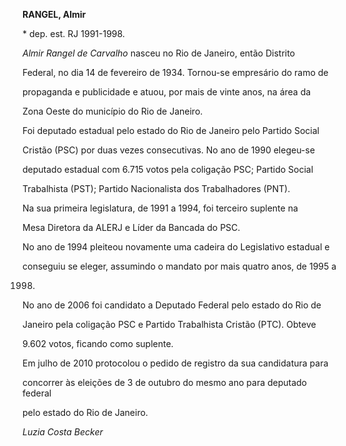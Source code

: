 **RANGEL, Almir**



\* dep. est. RJ 1991-1998.



*Almir Rangel de Carvalho* nasceu no Rio de Janeiro, então Distrito

Federal, no dia 14 de fevereiro de 1934. Tornou-se empresário do ramo de

propaganda e publicidade e atuou, por mais de vinte anos, na área da

Zona Oeste do município do Rio de Janeiro.



Foi deputado estadual pelo estado do Rio de Janeiro pelo Partido Social

Cristão (PSC) por duas vezes consecutivas. No ano de 1990 elegeu-se

deputado estadual com 6.715 votos pela coligação PSC; Partido Social

Trabalhista (PST); Partido Nacionalista dos Trabalhadores (PNT).



Na sua primeira legislatura, de 1991 a 1994, foi terceiro suplente na

Mesa Diretora da ALERJ e Líder da Bancada do PSC.



No ano de 1994 pleiteou novamente uma cadeira do Legislativo estadual e

conseguiu se eleger, assumindo o mandato por mais quatro anos, de 1995 a

1998.



No ano de 2006 foi candidato a Deputado Federal pelo estado do Rio de

Janeiro pela coligação PSC e Partido Trabalhista Cristão (PTC). Obteve

9.602 votos, ficando como suplente.



Em julho de 2010 protocolou o pedido de registro da sua candidatura para

concorrer às eleições de 3 de outubro do mesmo ano para deputado federal

pelo estado do Rio de Janeiro.



*Luzia Costa Becker*



